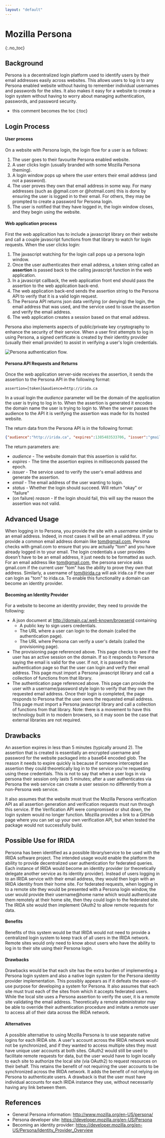 ```yaml
---
layout: "default"
---
```


Mozilla Persona
===============
{:.no_toc}

Background
----------
Persona is a decentralized login platform used to identify users by their email addresses easily across websites.  This allows users to log in to any Persona enabled website without having to remember individual usernames and passwords for the sites.  It also makes it easy for a website to create a login system without having to worry about managing authentication, passwords, and password security.

* this comment becomes the toc
{:toc}

Login Process
----------

#### User process
On a website with Persona login, the login flow for a user is as follows:

1. The user goes to their favourite Persona enabled website.
2. A user clicks login (usually branded with some Mozilla Persona theming).
3. A login window pops up where the user enters their email address (and not a password).
4. The user proves they own that email address in some way.  For many addresses (such as @gmail.com or @hotmail.com) this is done by ensuring the user is logged in to their email.  For others, they may be prompted to create a password for Persona login.
5. The user is notified that they have logged in, the login window closes, and they begin using the website.

#### Web application process
First the web applicaition has to include a javascript library on their website and call a couple javascript functions from that library to watch for login requests.  When the user clicks login:

1. The javascript watching for the login call pops up a persona login window.
2. Once the user authenticates their email address, a token string called an **assertion** is passed back to the calling javascript function in the web application.
3. In a javascript callback, the web application front end should pass the assertion to the web application back-end.
4. The web application back-end sends the assertion string to the Persona API to verify that it is a valid login request.
5. The Persona API returns json data verifying (or denying) the login, the email address that was used, and the service used to issue the assertion and verify the email address.
6. The web application creates a session based on that email address.

Persona also implements aspects of public/private key cryptography to enhance the security of their service.  When a user first attempts to log in using Persona, a signed certificate is created by their identity provider (usually their email provider) to assist in verifying a user's login credentials.

![Persona authentication flow.](persona-flow-small.png)

#### Persona API Requests and Returns

Once the web application server-side receives the assertion, it sends the assertion to the Persona API in the following format:

    assertion=[token]&audience=http://irida.ca

In a usual login the *audience* parameter will be the domain of the application the user is trying to log in to.  When the assertion is generated it encodes the domain name the user is trying to login to.  When the server passes the audience to the API it is verifying the assertion was made for its hosted website.

The return data from the Persona API is in the following format:

```json
{"audience":"http://irida.ca", "expires":1385483533706, "issuer":"gmail.login.persona.org", "email":"someone@gmail.com", "status":"okay"}
```

The return parameters are:

* *audience* - The website domain that this assertion is valid for. 
* *expires* - The time the assertion expires in milliseconds passed the epoch.
* *issuer* - The service used to verify the user's email address and generate the assertion.
* *email* - The email address of the user wanting to login.
* *status* - Whether the login should succeed.  Will return "okay" or "failure"
* (on failure) *reason* - If the login should fail, this will say the reason the assertion was not valid.

Advanced Usage
--------------
When logging in to Persona, you provide the site with a *username* similar to an email address.  Indeed, in most cases it will be an email address.  If you provide a common email address domain like tom@gmail.com, Persona checks with gmail.com to ensure that you are actually "tom" and you have already logged in to your email.  The login credentials a user provides doesn't have to be an email address, it just needs to be formatted as such.  For an email address like tom@gmail.com, the persona service asks gmail.com if the current user "tom" has the ability to prove they own that address.  Similarly, a username of tom@irida.ca will ask irida.ca if the user can login as "tom" to irida.ca.  To enable this functionality a domain can become an identity provider.

#### Becoming an Identity Provider
For a website to become an identity provider, they need to provide the following:

* A json document at http://domain.ca/.well-known/browserid containing
    * A public key to sign users credentials.
    * The URL where a user can login to the domain (called the authentication page).
    * The URL where Persona can verify a user's details (called the provisioning page).
* The provisioning page referenced above.  This page checks to see if the user has an active session on the domain.  If so it responds to Persona saying the email is valid for the user.  If not, it is passed to the authentication page so that the user can login and verify their email address.  This page must import a Persona javascript library and call a collection of functions from that library.
* The authentication page referenced above.  This page can provide the user with a username/password style login to verify that they own the requested email address.  Once their login is completed, the page responds to Persona that the user owns the requested email address.  This page must import a Persona javascript library and call a collection of functions from that library.  Note: there is a movement to have this technology built in to modern browsers, so it may soon be the case that external libraries are not required.

Drawbacks
--------
An assertion expires in less than 5 minutes (typically around 2).  The assertion that is created is essentially an encrypted username and password for the website packaged into a base64 encoded glob.  The reason it needs to expire quickly is because if someone intercepted an assertion they could theoretically log in to the service you're requesting using these credentials.  This is not to say that when a user logs in via persona their session only lasts 5 minutes; after a user authenticates via Persona the web service can create a user session no differently from a non-Persona web service.

It also assumes that the website must trust the Mozilla Persona verification API as all assertion generation and verification requests must run through this service.  If the Verification API were compromised or shut down, the login system would no longer function.  Mozilla provides a link to a GitHub page where you can set up your own verification API, but when tested the package would not successfully build.

Possible Use for IRIDA
----------------------
Persona has been identified as a possible library/service to be used with the IRIDA software project.  The intended usage would enable the platform the ability to provide decentralized user authentication for federated queries.  Each instance of IRIDA would become an identity provider (or theoretically delegate another service as its identity provider).  Instead of users logging in to an IRIDA service with their email address, they would then login with an IRIDA identity from their home site.  For federated requests, when logging in to a remote site they would be presented with a Persona login window, the user would provide their username@home name which would authenticate them remotely at their home site, then they could login to the federated site.  The IRIDA site would then implement OAuth2 to allow remote requests for data.

#### Benefits
Benefits of this system would be that IRIDA would not need to provide a centralized login system to keep track of all users in the IRIDA network.  Remote sites would only need to know about users who have the ability to log in to their site using their Persona login.  

#### Drawbacks
Drawbacks would be that each site has the extra burden of implementing a Persona login system and also a native login system for the Persona identity provider implementation.  This possibly appears as if it defeats the ease-of-use purpose for developing a system for Persona.  It also assumes that each site must trust each of the sites from which it accepts federated users.  While the local site uses a Persona assertion to verify the user, it is a remote site validating the email address.  Theoretically
 a remote administrator may be able to override their authentication procedure and imitate a remote user to access all of their data across the IRIDA network.

#### Alternatives
A possible alternative to using Mozilla Persona is to use separate native logins for each IRIDA site.  A user's account across the IRIDA network would not be synchronized, and if they wanted to access multiple sites they must have unique user accounts at both sites.  OAuth2 would still be used to facilitate remote requests for data, but the user would have to login locally to each site to authorize the local site (via OAuth2) to request resources on their behalf.  This retains the benefit of not requiring the user accounts to be synchronized across the IRIDA network.  It adds the benefit of not relying on Persona to authenticate users.  A drawback is that the user must have individual accounts for each IRIDA instance they use, without necessarily having any link between them.


References
----------

* General Persona information: <http://www.mozilla.org/en-US/persona/>
* Persona developer site: <https://developer.mozilla.org/en-US/Persona>
* Becoming an identity provider: <https://developer.mozilla.org/en-US/Persona/Identity_Provider_Overview>
